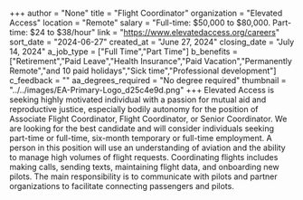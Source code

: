 +++
author = "None"
title = "Flight Coordinator"
organization = "Elevated Access"
location = "Remote"
salary = "Full-time: $50,000 to $80,000. Part-time: $24 to $38/hour"
link = "https://www.elevatedaccess.org/careers"
sort_date = "2024-06-27"
created_at = "June 27, 2024"
closing_date = "July 14, 2024"
a_job_type = ["Full Time","Part Time"]
b_benefits = ["Retirement","Paid Leave","Health Insurance","Paid Vacation","Permanently Remote","and 10 paid holidays","Sick time","Professional development"]
c_feedback = ""
aa_degrees_required = "No degree required"
thumbnail = "../../images/EA-Primary-Logo_d25c4e9d.png"
+++
Elevated Access is seeking highly motivated individual with a passion for mutual aid and reproductive justice, especially bodily autonomy for the position of Associate Flight Coordinator, Flight Coordinator, or Senior Coordinator.  We are looking for the best candidate and will consider individuals seeking part-time or full-time, six-month temporary or full-time employment. A person in this position will use an understanding of aviation and the ability to manage high volumes of flight requests. Coordinating flights includes making calls, sending texts, maintaining flight data, and onboarding new pilots. The main responsibility is to communicate with pilots and partner organizations to facilitate connecting passengers and pilots.